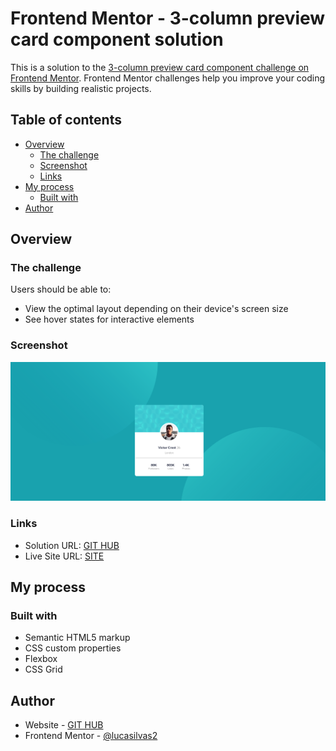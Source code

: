 # Frontend Mentor - 3-column preview card component solution

This is a solution to the [3-column preview card component challenge on Frontend Mentor](https://www.frontendmentor.io/challenges/3column-preview-card-component-pH92eAR2-). Frontend Mentor challenges help you improve your coding skills by building realistic projects. 

## Table of contents

- [Overview](#overview)
  - [The challenge](#the-challenge)
  - [Screenshot](#screenshot)
  - [Links](#links)
- [My process](#my-process)
  - [Built with](#built-with)
- [Author](#author)

## Overview

### The challenge

Users should be able to:

- View the optimal layout depending on their device's screen size
- See hover states for interactive elements

### Screenshot

![](./design/screenshot.png)

### Links

- Solution URL: [GIT HUB]()
- Live Site URL: [SITE]()

## My process

### Built with

- Semantic HTML5 markup
- CSS custom properties
- Flexbox
- CSS Grid

## Author

- Website - [GIT HUB](https://github.com/lucasilvas2)
- Frontend Mentor - [@lucasilvas2](https://www.frontendmentor.io/profile/lucasilvas2)

